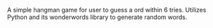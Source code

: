 A simple hangman game for user to guess a ord within 6 tries. Utilizes Python and its wonderwords library to generate random words.
